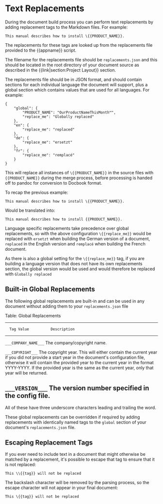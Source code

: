 # Text Replacements

During the document build process you can perform text replacements by adding
replacement tags to the Markdown files.  For example:

	This manual describes how to install \{{PRODUCT_NAME}}.

The replacements for these tags are looked up from the replacements file
provided to the {{appname}} script.

The filename for the replacements file should be `replacements.json` and this
should be located in the root directory of your document source as described
in the {{link|section:Project Layout}} section.

The replacements file should be in JSON format, and should contain sections
for each individual language the document will support, plus a global section
which contains values that are used for all languages.  For example:

	{
		"global": {
			"PRODUCT_NAME": "OurProductNameThisMonth™",
			"replace_me": "Globally replaced"
		},
		"en": {
			"replace_me": "replaced"
		},
		"de": {
			"replace_me": "ersetzt"
		},
		"fr": {
			"replace_me": "remplacé"
		}
	}

This will replace all instances of `\{{PRODUCT_NAME}}` in the source files
with `{{PRODUCT_NAME}}` during the merge process, before processing is handed
off to pandoc for conversion to Docbook format.

To recap the previous example:

	This manual describes how to install \{{PRODUCT_NAME}}.

Would be translated into:

	This manual describes how to install {{PRODUCT_NAME}}.

Language specific replacements take precedence over global replacements, so
with the above configuration `\{{replace_me}}` would be replaced with
`ersetzt` when building the German version of a document, `replaced` in
the English version and `remplacé` when building the French document.

As there is also a global setting for the `\{{replace_me}}` tag, if you are
building a language version that does not have its own replacements section,
the global version would be used and would therefore be replaced with
`Globally replaced`

## Built-in Global Replacements

The following global replacements are built-in and can be used in any document
without adding them to your `replacements.json` file

Table: Global Replacements

------------------------------------------------------------------------------
      Tag Value          Description
----------------------   -----------------------------------------------------
 `___COMPANY_NAME___`    The company/copyright name.

 `___COPYRIGHT___`       The copyright year.  This will either contain the
                         current year if you did not provide a start year in
                         the document's configuration file, otherwise it will
                         contain the provided year to the current year in the
                         format YYYY-YYYY.  If the provided year is the same
                         as the current year, only that year will be returned.

 `___VERSION___`         The version number specified in the config file.
------------------------------------------------------------------------------

All of these have three underscore characters leading and trailing the word.

These global replacements can be overridden if required by adding replacements
with identically named tags to the `global` section of your document's
`replacements.json` file.

## Escaping Replacement Tags

If you ever need to include text in a document that might otherwise be matched
by a replacement, it's possible to escape that tag to ensure that it is not
replaced:

	This \\{{tag}} will not be replaced

The backslash character will be removed by the parsing process, so the escape
character will not appear in your final document:

	This \{{tag}} will not be replaced
